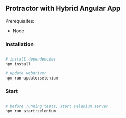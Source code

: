 ## Protractor with Hybrid Angular App

Prerequisites:

- Node

### Installation

```bash

# install dependencies
npm install

# update webdriver
npm run update:selenium

```

### Start

```bash

# before running tests, start selenium server
npm run start:selenium
```